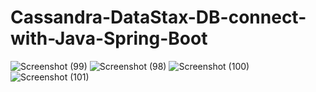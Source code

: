 # Cassandra-DataStax-DB-connect-with-Java-Spring-Boot 
![Screenshot (99)](https://github.com/KamalakannanKKK/Cassandra-DataStax-DB-connect-with-Java-Spring-Boot/assets/109393676/5cfc6c9a-2f00-437d-aa20-8f8aea12776d)
![Screenshot (98)](https://github.com/KamalakannanKKK/Cassandra-DataStax-DB-connect-with-Java-Spring-Boot/assets/109393676/9e09c8f1-472c-4a3c-90d1-a1a292c21224)
![Screenshot (100)](https://github.com/KamalakannanKKK/Cassandra-DataStax-DB-connect-with-Java-Spring-Boot/assets/109393676/38669757-2c93-4b4f-bca5-75e09deaf483)
![Screenshot (101)](https://github.com/KamalakannanKKK/Cassandra-DataStax-DB-connect-with-Java-Spring-Boot/assets/109393676/7361967e-d09e-4cae-8ef4-881bef7d0cf5)
